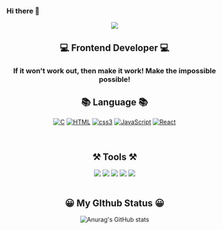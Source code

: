 ### Hi there 👋

<div align=center>

<img src="https://capsule-render.vercel.app/api?type=wave&color=auto&height=300&section=header&text=Welecome%20YunGyo's%20github&fontSize=50"/>

<div align=center>

## 💻 Frontend Developer 💻

### If it won't work out, then make it work! Make the impossible possible!

</div>
  
<div align=center>

## 📚 Language 📚
[![C](https://img.shields.io/badge/C-A8B9CC?style=flat-square&logo=C&logoColor=white)](github.com/HongSJae/todolist)
[![HTML](https://img.shields.io/badge/HTML5-E34F26?style=flat-square&logo=HTML5&logoColor=white)](github.com/HongSJae/todolist)
[![css3](https://img.shields.io/badge/CSS3-1572B6?style=flat-square&logo=CSS3&logoColor=white)](github.com/HongSJae/todolist)
[![JavaScript](https://img.shields.io/badge/JavaScript-F7DF1E?style=flat-square&logo=JavaScript&logoColor=white)](github.com/HongSJae/todolist)
[![React](https://img.shields.io/badge/React-61DAFB?style=flat-square&logo=React&logoColor=white)](github.com/HongSJae/todolist)

</div>

<br/>

<div align=center>

## ⚒ Tools ⚒

  <img src="https://img.shields.io/badge/Notion-000000?style=flat-square&logo=Notion&logoColor=white"/>
  <img src="https://img.shields.io/badge/GitKraken-179287?style=flat-square&logo=GitKraken&logoColor=white"/>
  <img src="https://img.shields.io/badge/GitHub-181717?style/badge&logo=GitHub&logoColor=white">
  <img src="https://img.shields.io/badge/Visual Stdio-5C2D91?style/badge&logo=Visual-Studio&logoColor=white">
  <img src="https://img.shields.io/badge/Visual Studio Code-007ACC?style/badge&logo=Visual Studio Code&logoColor=white">

</div>

<br/>

<div align=center>

## 😀 My GIthub Status 😀

![Anurag's GitHub stats](https://github-readme-stats.vercel.app/api?username=jjojun&show_icons=true&theme=)

</div>







